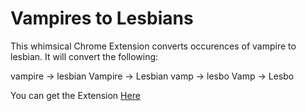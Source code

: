 # Vampires to Lesbians

This whimsical Chrome Extension converts occurences of vampire to lesbian. It will convert the following:

vampire -> lesbian
Vampire -> Lesbian
vamp 	-> lesbo
Vamp 	-> Lesbo

You can get the Extension [Here](https://chrome.google.com/webstore/detail/vampire-to-lesbian/odenbpcfaaeoflkibdoaakpcdhmcoegp)
